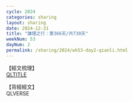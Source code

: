 ```yaml
---
cycle: 2024
categories: sharing
layout: sharing
date: 2024-12-31
title: "謙理之行：第366天/共730天"
weekNum: 53
dayNum: 2
permalink: /sharing/2024/wk53-day2-qianli.html
---
```

【經文梳理】  
[QLTITLE](QLLINK)

【背經經文】  
QLVERSE

